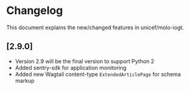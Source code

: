 # Changelog
This document explains the new/changed features in unicef/molo-iogt.

## [2.9.0]
- Version 2.9 will be the final version to support Python 2
- Added sentry-sdk for application monitoring
- Added new Wagtail content-type `ExtendedArticlePage` for schema markup
